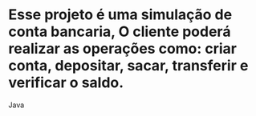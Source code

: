 # Esse projeto é uma simulação de conta bancaria, O cliente poderá realizar as operações como: criar conta, depositar, sacar, transferir e verificar o saldo. 
Java

